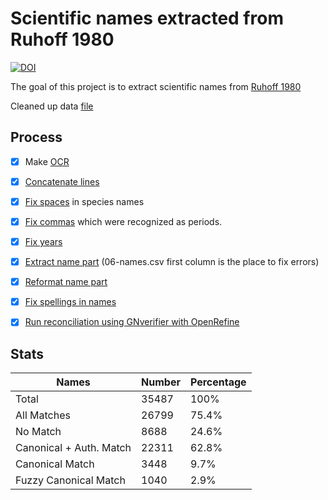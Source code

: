 # Scientific names extracted from Ruhoff 1980

[![DOI](https://zenodo.org/badge/654533994.svg)](https://doi.org/10.5281/zenodo.14262688)

The goal of this project is to extract scientific names from
[Ruhoff 1980](https://doi.org/10.5479/si.00810282.294)

Cleaned up data [file](data/08-reconcile.csv)

## Process

- [x] Make [OCR](data/01-ocr.txt)

- [x] [Concatenate lines](data/03-concat.txt)

- [x] [Fix spaces](data/04-sortfix.txt) in species names

- [x] [Fix commas](data/04-sortfix.txt) which were recognized as periods.

- [x] [Fix years](data/05-year.txt)

- [x] [Extract name part](data/06-names.csv) (06-names.csv first column is the place to fix errors)

- [x] [Reformat name part](data/07-fmt-names.csv)

- [x] [Fix spellings in names](data/07-fmt-names.csv)

- [x] [Run reconciliation using GNverifier with OpenRefine](data/08-reconcile.csv)

## Stats

| Names                   | Number | Percentage |
| ----------------------- | ------ | ---------- |
| Total                   | 35487  | 100%       |
| All Matches             | 26799  | 75.4%      |
| No Match                | 8688   | 24.6%      |
| Canonical + Auth. Match | 22311  | 62.8%      |
| Canonical Match         | 3448   | 9.7%       |
| Fuzzy Canonical Match   | 1040   | 2.9%       |
